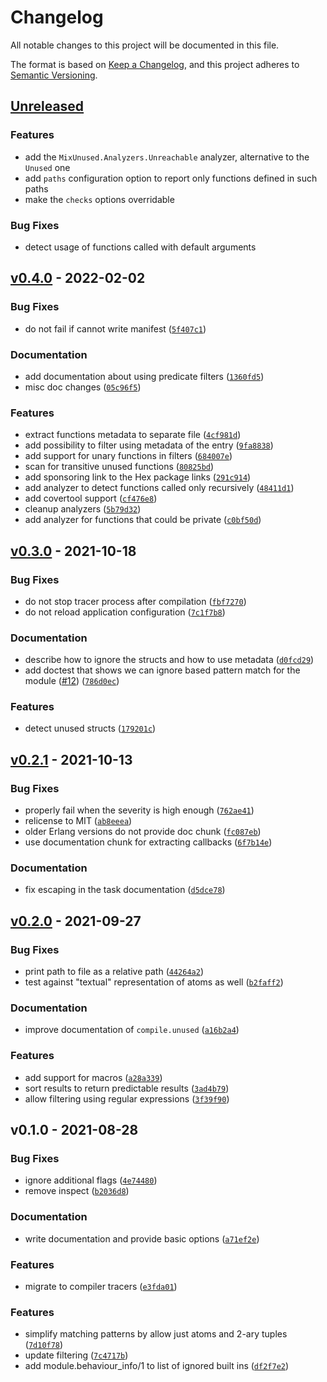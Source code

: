 <!--
This is file is generated automatically from Git history, do not edit!
If you want to test your changes to the template then use git-chglog

https://github.com/git-chglog/git-chglog
-->

# Changelog

All notable changes to this project will be documented in this file.

The format is based on [Keep a Changelog](https://keepachangelog.com/en/1.0.0/),
and this project adheres to [Semantic Versioning](https://semver.org/spec/v2.0.0.html).

<a name="unreleased"></a>
## [Unreleased]

### Features
- add the `MixUnused.Analyzers.Unreachable` analyzer, alternative to the `Unused` one
- add `paths` configuration option to report only functions defined in such paths
- make the `checks` options overridable

### Bug Fixes
- detect usage of functions called with default arguments

<a name="v0.4.0"></a>
## [v0.4.0] - 2022-02-02
### Bug Fixes
- do not fail if cannot write manifest ([`5f407c1`](https://github.com/hauleth/mix_unused/commit/5f407c1bf9792400e3f50143ec652e6bdefa7074))

### Documentation
- add documentation about using predicate filters ([`1360fd5`](https://github.com/hauleth/mix_unused/commit/1360fd5f3ff95f83632e4b4d23fb81d12a5b686f))
- misc doc changes ([`05c96f5`](https://github.com/hauleth/mix_unused/commit/05c96f5036d38eaf6d89ed7cbb65f5e75744f4c9))

### Features
- extract functions metadata to separate file ([`4cf981d`](https://github.com/hauleth/mix_unused/commit/4cf981d034fe7f9e710d22e1f844bf1bf47159b1))
- add possibility to filter using metadata of the entry ([`9fa8838`](https://github.com/hauleth/mix_unused/commit/9fa88382203d70436efec2362eb883988760267c))
- add support for unary functions in filters ([`684007e`](https://github.com/hauleth/mix_unused/commit/684007e50a62743df8305785340a7d676d13ee15))
- scan for transitive unused functions ([`80825bd`](https://github.com/hauleth/mix_unused/commit/80825bd1f3c134f0aa04cc2dac56e8ca345a0d1c))
- add sponsoring link to the Hex package links ([`291c914`](https://github.com/hauleth/mix_unused/commit/291c9140a624b9f2c96e7663d6f02c7f5a2d05de))
- add analyzer to detect functions called only recursively ([`48411d1`](https://github.com/hauleth/mix_unused/commit/48411d10ed5752a719e6bb89e0b734a3d67a00c0))
- add covertool support ([`cf476e8`](https://github.com/hauleth/mix_unused/commit/cf476e89754f7262f8461b78a945814aa5882a70))
- cleanup analyzers ([`5b79d32`](https://github.com/hauleth/mix_unused/commit/5b79d32e2bd40c03b04d5a1d88d1c9ea875376ca))
- add analyzer for functions that could be private ([`c0bf50d`](https://github.com/hauleth/mix_unused/commit/c0bf50d46433a5cbe59b1a433043c10859e793be))


<a name="v0.3.0"></a>
## [v0.3.0] - 2021-10-18
### Bug Fixes
- do not stop tracer process after compilation ([`fbf7270`](https://github.com/hauleth/mix_unused/commit/fbf7270ff1ba81d342993e517d7c8e4829e85e8d))
- do not reload application configuration ([`7c1f7b8`](https://github.com/hauleth/mix_unused/commit/7c1f7b8689e7eef656b350bdac412729dd2efed6))

### Documentation
- describe how to ignore the structs and how to use metadata ([`d0fcd29`](https://github.com/hauleth/mix_unused/commit/d0fcd29aa89ea47c0a93b65ad03ca929703e9009))
- add doctest that shows we can ignore based pattern match for the module ([#12](https://github.com/hauleth/mix_unused/issues/12)) ([`786d0ec`](https://github.com/hauleth/mix_unused/commit/786d0ec794e0116c61af9a118824c72b862b671d))

### Features
- detect unused structs ([`179201c`](https://github.com/hauleth/mix_unused/commit/179201cea1f34e49ec850737396602bb42c68148))


<a name="v0.2.1"></a>
## [v0.2.1] - 2021-10-13
### Bug Fixes
- properly fail when the severity is high enough ([`762ae41`](https://github.com/hauleth/mix_unused/commit/762ae41361bae297b10b431ffc6e31e69d9978e8))
- relicense to MIT ([`ab8eeea`](https://github.com/hauleth/mix_unused/commit/ab8eeea5d7e2b4d98de85e3c51855bebc7d66058))
- older Erlang versions do not provide doc chunk ([`fc087eb`](https://github.com/hauleth/mix_unused/commit/fc087eb99fcce0fcab3646965e9e28c4507030a4))
- use documentation chunk for extracting callbacks ([`6f7b14e`](https://github.com/hauleth/mix_unused/commit/6f7b14e9fe134b6d1e78b5cca5eb8a8a1df6de40))

### Documentation
- fix escaping in the task documentation ([`d5dce78`](https://github.com/hauleth/mix_unused/commit/d5dce78446efb43e7490811db03d957e25a9e228))


<a name="v0.2.0"></a>
## [v0.2.0] - 2021-09-27
### Bug Fixes
- print path to file as a relative path ([`44264a2`](https://github.com/hauleth/mix_unused/commit/44264a2b30e91b038194fd7fa2d43f2ba0740947))
- test against "textual" representation of atoms as well ([`b2faff2`](https://github.com/hauleth/mix_unused/commit/b2faff2ec34b952b21de192f4f557b6032a6a296))

### Documentation
- improve documentation of `compile.unused` ([`a16b2a4`](https://github.com/hauleth/mix_unused/commit/a16b2a48fb458341e4e722c18f4aae588b0bc274))

### Features
- add support for macros ([`a28a339`](https://github.com/hauleth/mix_unused/commit/a28a339d916a146f1d74fbf783e6fe27589ee6a7))
- sort results to return predictable results ([`3ad4b79`](https://github.com/hauleth/mix_unused/commit/3ad4b792f1e8c0af70fc0fc75f8479262da56291))
- allow filtering using regular expressions ([`3f39f90`](https://github.com/hauleth/mix_unused/commit/3f39f907b9f0129aeafc9da336b25ef04b804d28))


<a name="v0.1.0"></a>
## v0.1.0 - 2021-08-28
### Bug Fixes
- ignore additional flags ([`4e74480`](https://github.com/hauleth/mix_unused/commit/4e744800656aa31d49992a9a97424bbc3555c844))
- remove inspect ([`b2036d8`](https://github.com/hauleth/mix_unused/commit/b2036d858953d758bab691b79f75ddee3b4a72e9))

### Documentation
- write documentation and provide basic options ([`a71ef2e`](https://github.com/hauleth/mix_unused/commit/a71ef2ebbd1c475648d931ebea162778328379d1))

### Features
- migrate to compiler tracers ([`e3fda01`](https://github.com/hauleth/mix_unused/commit/e3fda011f43392f6091e5a46a9ead93bdb3eb08a))

### Features
- simplify matching patterns by allow just atoms and 2-ary tuples ([`7d10f78`](https://github.com/hauleth/mix_unused/commit/7d10f7898e6e4693ac09678b5f7ec19c40018c31))
- update filtering ([`7c4717b`](https://github.com/hauleth/mix_unused/commit/7c4717b70461f993cdc782af34a75c5867100523))
- add module.behaviour_info/1 to list of ignored built ins ([`df2f7e2`](https://github.com/hauleth/mix_unused/commit/df2f7e2209f5ee229d9c3c5efe3ee5c9b40f3261))


[Unreleased]: https://github.com/hauleth/mix_unused/compare/v0.4.0...HEAD
[v0.4.0]: https://github.com/hauleth/mix_unused/compare/v0.3.0...v0.4.0
[v0.3.0]: https://github.com/hauleth/mix_unused/compare/v0.2.1...v0.3.0
[v0.2.1]: https://github.com/hauleth/mix_unused/compare/v0.2.0...v0.2.1
[v0.2.0]: https://github.com/hauleth/mix_unused/compare/v0.1.0...v0.2.0
